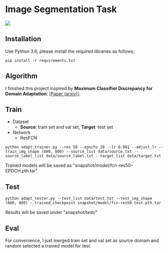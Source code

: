 # Image Segmentation Task

![](docs/overview.png)
<br>

## Installation
Use Python 3.6, please install the required libraries as follows;
```
pip install -r requirements.txt
```

## Algorithm
I finished this project inspired by **Maximum Classifier Discrepancy for Domain Adaptation**: [[Paper (arxiv)]](https://arxiv.org/abs/1712.02560).

## Train
- Dataset
    - **Source**: train set and val set, **Target**: test set
- Network
    - ResFCN

```
python adapt_trainer.py --res 50 --epochs 20 --lr 0.001 --adjust_lr --train_img_shape (600, 800) --source_list data/source.txt --source_label_list data/source_label.txt --target_list data/target.txt
```
Trained models will be saved as "snapshot/model/fcn-res50-EPOCH.pth.tar"

## Test
```
python adapt_tester.py --test_list data/test.txt --test_img_shape (600, 800) --trained_checkpoint snapshot/model/fcn-res50-test.pth.tar
```

Results will be saved under "snapshot/test/"

## Eval
For convenience, I just merged train set and val set as source domain and random selected a trained model for test.

